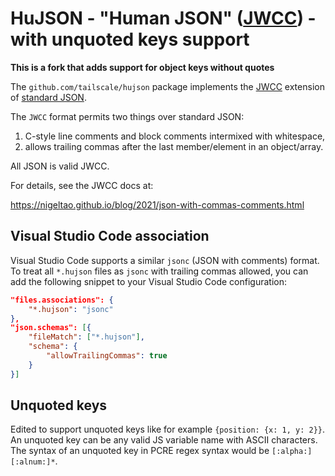 # HuJSON - "Human JSON" ([JWCC](https://nigeltao.github.io/blog/2021/json-with-commas-comments.html)) - with unquoted keys support

**This is a fork that adds support for object keys without quotes**


The `github.com/tailscale/hujson` package implements
the [JWCC](https://nigeltao.github.io/blog/2021/json-with-commas-comments.html) extension
of [standard JSON](https://datatracker.ietf.org/doc/html/rfc8259).

The `JWCC` format permits two things over standard JSON:

1. C-style line comments and block comments intermixed with whitespace,
2. allows trailing commas after the last member/element in an object/array.

All JSON is valid JWCC.

For details, see the JWCC docs at:

https://nigeltao.github.io/blog/2021/json-with-commas-comments.html

## Visual Studio Code association

Visual Studio Code supports a similar `jsonc` (JSON with comments) format. To
treat all `*.hujson` files as `jsonc` with trailing commas allowed, you can add
the following snippet to your Visual Studio Code configuration:

```json
"files.associations": {
    "*.hujson": "jsonc"
},
"json.schemas": [{
    "fileMatch": ["*.hujson"],
    "schema": {
        "allowTrailingCommas": true
    }
}]
```

## Unquoted keys

Edited to support unquoted keys like for example `{position: {x: 1, y: 2}}`. An
unquoted key can be any valid JS variable name with ASCII characters. The syntax
of an unquoted key in PCRE regex syntax would be `[:alpha:][:alnum:]*`.
